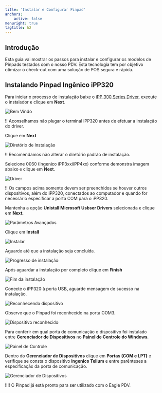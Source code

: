 ```yaml
---
title: 'Instalar e Configurar Pinpad'
anchors:
    active: false
menuright: true
tagtitle: h2
---
```


## Introdução

Esta guia vai mostrar os passos para instalar e configurar os modelos de Pinpads testados com o nosso PDV. Esta tecnologia tem por objetivo otimizar o check-out com uma solução de POS segura e rápida.

## Instalando Pinpad Ingênico iPP320

Para iniciar o processo de instalação baixe o [iPP 300 Series Driver](https://www.ingenico.com.br/binaries/content/assets/latin-america/drivers/ipp3xx0-usb-driver-v3.10.zip),  execute o instalador e clique em **Next**.

![Bem Vindo](instalacao-pinpad-ingenico-bem-vindo.png "Bem Vindo")

!! Aconselhamos não plugar o terminal iPP320 antes de efetuar a instalação do driver.

Clique em **Next**

![Diretório de Instalação](instalacao-pinpad-ingenico-location.png "Diretório de Instalação")

!! Recomendamos não alterar o diretório padrão de instalação.

Selecione 0060 (Ingenico iPP3xx/iPP4xx) conforme demonstra imagem abaixo e clique em **Next**.

![Driver](instalacao-pinpad-ingenico-driver.png "Driver")

!! Os campos acima somente devem ser preenchidos se houver outros dispositivos, além do iPP320, conectados ao computador e quando for necessário especificar a porta COM para o iPP320.

Mantenha a opção **Unistall Microsoft Usbser Drivers** selecionada e clique em **Next**.

![Parâmetros Avançados](instalacao-pinpad-ingenico-advanced.png "Parâmetros Avançados")

Clique em **Install**

![Instalar](instalacao-pinpad-ingenico-folder.png "Instalar")

Aguarde até que a instalação seja concluída.

![Progresso de instalação](instalacao-pinpad-ingenico-install.png "Progresso de instalação")

Após aguardar a instalação por completo clique em **Finish**

![Fim da instalação](instalacao-pinpad-ingenico-complete.png "Fim da instalação")

Conecte o iPP320 à porta USB, aguarde mensagem de sucesso na instalação.

![Reconhecendo dispositivo](instalacao-pinpad-ingenico-reconhecendo.png "Reconhecendo dispositivo")

Observe que o Pinpad foi reconhecido na porta COM3.

![Dispositivo reconhecido](instalacao-pinpad-ingenico-reconhecido.png "Dispositivo reconhecido")

Para conferir em qual porta de comunicação o dispositivo foi instalado entre **Gerenciador de Dispositivos** no **Painel de Controle do Windows**.

![Painel de Controle](instalacao-pinpad-ingenico-control.png "Painel de Controle")

Dentro do **Gerenciador de Dispositivos** clique em **Portas (COM e LPT)** e verifique se consta o dispositivo **Ingenico Telium** e entre parênteses a especificação da porta de comunicação.

![Gerenciador de Dispositivos](instalacao-pinpad-ingenico-hardware.png "Gerenciador de Dispositivos")

!!!! O Pinpad já está pronto para ser utilizado com o Eagle PDV.